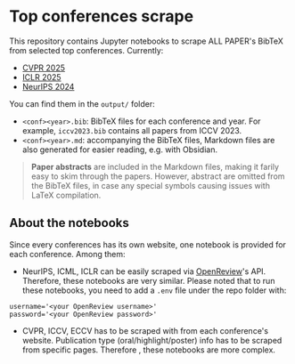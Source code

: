 # Top conferences scrape

This repository contains Jupyter notebooks to scrape ALL PAPER's BibTeX from selected top conferences. Currently:

- [CVPR 2025](https://cvpr.thecvf.com/Conferences/2025)
- [ICLR 2025](https://iclr.cc/Conferences/2025)
- [NeurIPS 2024](https://neurips.cc/Conferences/2024)

You can find them in the `output/` folder:

- `<conf><year>.bib`: BibTeX files for each conference and year. For example, `iccv2023.bib` contains all papers from ICCV 2023.
- `<conf><year>.md`: accompanying the BibTeX files, Markdown files are also generated for easier reading, e.g. with Obsidian.

> **Paper abstracts** are included in the Markdown files, making it farily easy to skim through the papers. However, abstract are omitted from the BibTeX files, in case any special symbols causing issues with LaTeX compilation.

## About the notebooks

Since every conferences has its own website, one notebook is provided for each conference. Among them:

- NeurIPS, ICML, ICLR can be easily scraped via [OpenReview](https://openreview.net/)'s API. Therefore, these notebooks are very similar. Please noted that to run these notebooks, you need to add a `.env` file under the repo folder with:

```
username='<your OpenReview username>'
password='<your OpenReview password>'
```

- CVPR, ICCV, ECCV has to be scraped with from each conference's website. Publication type (oral/highlight/poster) info has to be scraped from specific pages. Therefore , these notebooks are more complex.